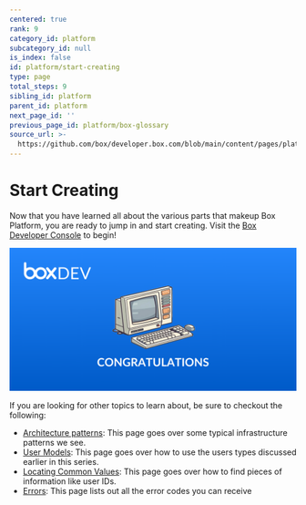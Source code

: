 ```yaml
---
centered: true
rank: 9
category_id: platform
subcategory_id: null
is_index: false
id: platform/start-creating
type: page
total_steps: 9
sibling_id: platform
parent_id: platform
next_page_id: ''
previous_page_id: platform/box-glossary
source_url: >-
  https://github.com/box/developer.box.com/blob/main/content/pages/platform/start-creating.md
---
```

# Start Creating

Now that you have learned all about the various parts that makeup Box Platform,
you are ready to jump in and start creating. Visit
the [Box Developer Console][devconsole] to begin!

<ImageFrame center>

![Start Creating](images/congrats.png)

</ImageFrame>

If you are looking for other topics to learn about, be sure to checkout
the following:

- [Architecture patterns][arch_patterns]: This page goes over some typical infrastructure patterns we see.
- [User Models][user_models]: This page goes over how to use the users types discussed earlier in this series.
- [Locating Common Values][common_values]: This page goes over how to find pieces of information like user IDs.
- [Errors][errors]: This page lists out all the error codes you can receive

[devconsole]: https://cloud.app.box.com/developers/console
[arch_patterns]:page://platform/appendix/architecture-patterns/
[user_models]:page://platform/appendix//user-models/
[common_values]:page://platform/appendix/locating-values/
[errors]: g://api-calls/permissions-and-errors/common-errors/